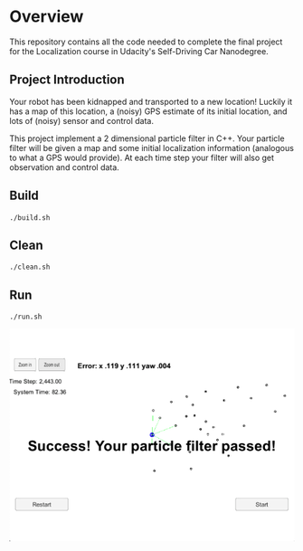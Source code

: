 # Overview
This repository contains all the code needed to complete the final project for the Localization course in Udacity's Self-Driving Car Nanodegree.

## Project Introduction
Your robot has been kidnapped and transported to a new location! Luckily it has a map of this location, a (noisy) GPS estimate of its initial location, and lots of (noisy) sensor and control data.

This project implement a 2 dimensional particle filter in C++. Your particle filter will be given a map and some initial localization information (analogous to what a GPS would provide). At each time step your filter will also get observation and control data.

## Build

```
./build.sh
```

## Clean

```
./clean.sh
```

## Run

```
./run.sh
```

[//]: # (Image References)

[image1]: images/result.png "Result"

![result][image1]



